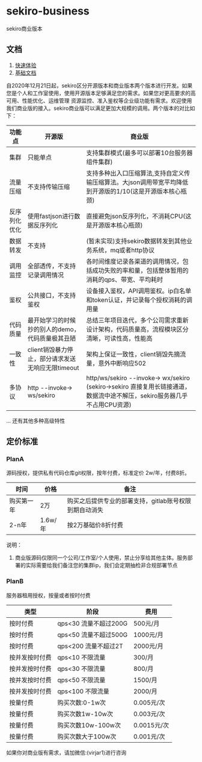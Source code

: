 # sekiro-business

sekiro商业版本

## 文档
1. [快速体验](1.quick_start.md)
2. [基础文档](2.basic.md)

自2020年12月21日起，sekiro区分开源版本和商业版本两个版本进行开发。如果您是个人和工作室使用，使用开源版本足够满足您的需求。如果您对更高要求的高可用、性能优化、运维管理
资源监控、准入鉴权等企业级功能有需求。欢迎使用我们商业版的接入。sekiro商业版可以满足更加大规模的调用。两个版本的对比如下：

|功能点|开源版|商业版|
|----|----|----|
|集群|只能单点|支持集群模式(最多可以部署10台服务器组件集群)|
|流量压缩|不支持传输压缩|支持多种出入口压缩算法,支持自定义传输压缩算法。大json调用带宽平均降低到开源版的1/10(这是开源版本核心瓶颈)|
|反序列化优化|使用fastjson进行数据反序列化|直接避免json反序列化，不消耗CPU(这是开源版本核心瓶颈)|
|数据转发|不支持|(暂未实现)支持sekiro数据转发到其他业务系统，mq或者http协议|
|调用监控|全部透传，不支持记录调用情况|各时间维度记录各渠道的调用情况，包括成功失败的率和量，包括整体暂用的消耗的qps、带宽、平均耗时|
|鉴权|公共接口，不支持鉴权|设备接入鉴权，API调用鉴权。ip白名单和token认证，并记录每个授权消耗的调用量|
|代码质量|最开始学习的时候抄的别人的demo，代码质量极其丑陋|总结三年项目迭代，多个公司需求重新设计架构，代码质量高，流程模块区分清晰，可读性高，性能高|
|一致性|client销毁暴力停止，部分请求发送无响应无限timeout| 架构上保证一致性，client销毁先摘流量，意外中断响应502|
|多协议|http --invoke-> ws/sekiro| http/ws/sekiro --invoke-> wx/sekiro (sekiro->sekiro 直接复用长链接通道，数据流中途不解压，sekiro服务器几乎不占用CPU资源)|

... 还有其他多种高级特性


## 定价标准

### PlanA
源码授权，提供私有代码仓库git权限，按年付费，标准定价 2w/年，付费8折。

|时间|价格|备注|
|----|----|----|
|购买第一年|2万|购买之后提供专业的部署支持，gitlab账号权限到期自动消失|
|2-n年|1.6w/年|按2万基础价8折付费|

说明：
1. 商业版源码仅限同一个公司/工作室/个人使用，禁止分享给其他主体。服务部署的实际需要给我们备注您的集群ip，我们会定期抽检非合规部署节点

### PlanB
服务器租用授权，按量或者按时付费

|类型|阶段|费用|
|----|----|----|
|按时付费|qps<30 流量不超过200G |500元/月|
|按时付费|qps<50 流量不超过500G|1000元/月|
|按时付费|qps<200 流量不超过2T|2000元/月|
|按并发按时付费|qps<10 不限流量|300/月|
|按并发按时付费|qps<30 不限流量|800/月|
|按并发按时付费|qps<50 不限流量|1500/月|
|按并发按时付费|qps<100 不限流量|2000/月|
|按量付费|购买次数:0-1w次 |0.005元/次|
|按量付费|购买次数1w-10w次|0.003元/次|
|按量付费|购买次数10w-100w次|0.0015元/次|
|按量付费|购买次数大于100w次|0.001元/次|


如果你对商业版有需求，请加微信:(virjar1)进行咨询